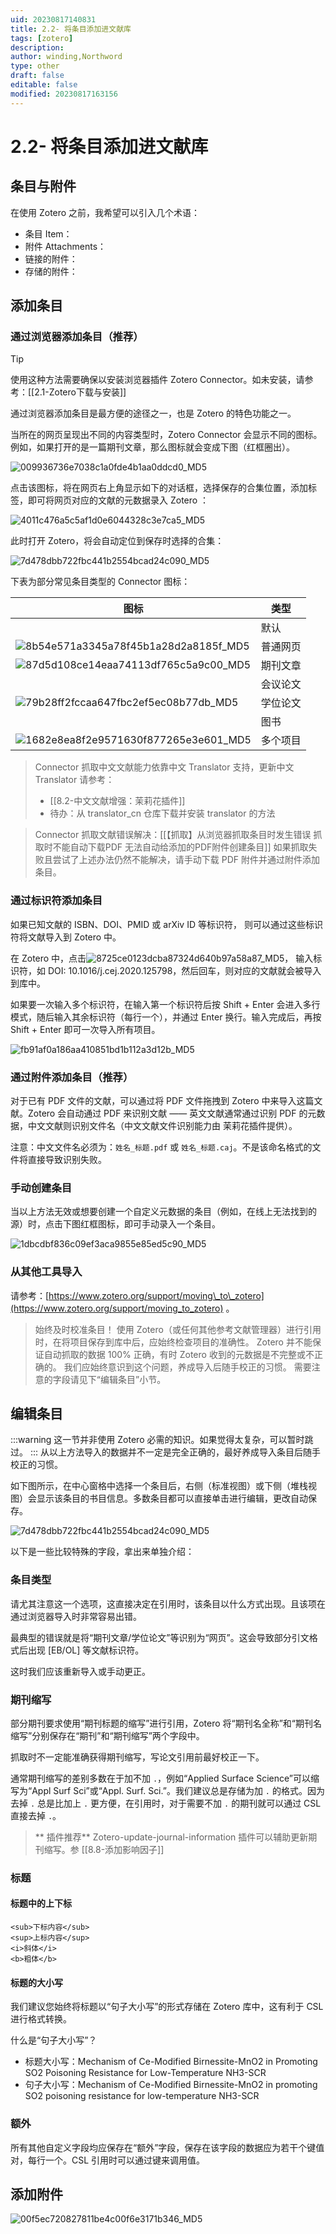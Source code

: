 ```yaml
---
uid: 20230817140831
title: 2.2- 将条目添加进文献库
tags: [zotero]
description: 
author: winding,Northword
type: other
draft: false
editable: false
modified: 20230817163156
---
```


# 2.2- 将条目添加进文献库

条目与附件
-----

在使用 Zotero 之前，我希望可以引入几个术语：

* 条目 Item：
* 附件 Attachments：
* 链接的附件：
* 存储的附件：

添加条目
----

### 通过浏览器添加条目（推荐）

> [!tip]
> 使用这种方法需要确保以安装浏览器插件 Zotero Connector。如未安装，请参考：[[2.1-Zotero下载与安装]]


通过浏览器添加条目是最方便的途径之一，也是 Zotero 的特色功能之一。

当所在的网页呈现出不同的内容类型时，Zotero Connector 会显示不同的图标。例如，如果打开的是一篇期刊文章，那么图标就会变成下图（红框圈出）。

![009936736e7038c1a0fde4b1aa0ddcd0_MD5](https://cdn.pkmer.cn/images/202308171631129.png!pkmer)

点击该图标，将在网页右上角显示如下的对话框，选择保存的合集位置，添加标签，即可将网页对应的文献的元数据录入 Zotero ：

![4011c476a5c5af1d0e6044328c3e7ca5_MD5](https://cdn.pkmer.cn/images/202308171631130.png!pkmer)

此时打开 Zotero，将会自动定位到保存时选择的合集：

![7d478dbb722fbc441b2554bcad24c090_MD5](https://cdn.pkmer.cn/images/202308171631131.png!pkmer)

下表为部分常见条目类型的 Connector 图标：

| 图标 | 类型 |
| --- | --- |
|  | 默认 |
| ![8b54e571a3345a78f45b1a28d2a8185f_MD5](https://cdn.pkmer.cn/images/202308171631132.png!pkmer)| 普通网页 |
| ![87d5d108ce14eaa74113df765c5a9c00_MD5](https://cdn.pkmer.cn/images/202308171631133.png!pkmer)| 期刊文章 |
|  | 会议论文 |
| ![79b28ff2fccaa647fbc2ef5ec08b77db_MD5](https://cdn.pkmer.cn/images/202308171631134.png!pkmer)| 学位论文 |
|  | 图书 |
| ![1682e8ea8f2e9571630f877265e3e601_MD5](https://cdn.pkmer.cn/images/202308171631135.png!pkmer)| 多个项目 |

> Connector 抓取中文文献能力依靠中文 Translator 支持，更新中文 Translator 请参考：
>
> * [[8.2-中文文献增强：茉莉花插件]]
> * 待办：从 translator\_cn 仓库下载并安装 translator 的方法

> Connector 抓取文献错误解决：[[【抓取】从浏览器抓取条目时发生错误 抓取时不能自动下载PDF 无法自动给添加的PDF附件创建条目]] 如果抓取失败且尝试了上述办法仍然不能解决，请手动下载 PDF 附件并通过附件添加条目。

### 通过标识符添加条目

如果已知文献的 ISBN、DOI、PMID 或 arXiv ID 等标识符， 则可以通过这些标识符将文献导入到 Zotero 中。

在 Zotero 中，点击![8725ce0123dcba87324d640b97a58a87_MD5](https://cdn.pkmer.cn/images/202308171631136.png!pkmer)， 输入标识符，如 DOI: 10.1016/j.cej.2020.125798，然后回车，则对应的文献就会被导入到库中。

如果要一次输入多个标识符，在输入第一个标识符后按 Shift + Enter 会进入多行模式，随后输入其余标识符（每行一个），并通过 Enter 换行。输入完成后，再按 Shift + Enter 即可一次导入所有项目。

![fb91af0a186aa410851bd1b112a3d12b_MD5](https://cdn.pkmer.cn/images/202308171631137.png!pkmer)

### 通过附件添加条目（推荐）

对于已有 PDF 文件的文献，可以通过将 PDF 文件拖拽到 Zotero 中来导入这篇文献。Zotero 会自动通过 PDF 来识别文献 —— 英文文献通常通过识别 PDF 的元数据，中文文献则识别文件名（中文文献文件识别能力由 茉莉花插件提供）。

注意：中文文件名必须为：`姓名_标题.pdf` 或 `姓名_标题.caj`。不是该命名格式的文件将直接导致识别失败。

### 手动创建条目

当以上方法无效或想要创建一个自定义元数据的条目（例如，在线上无法找到的源）时，点击下图红框图标，即可手动录入一个条目。

![1dbcdbf836c09ef3aca9855e85ed5c90_MD5](https://cdn.pkmer.cn/images/202308171631138.png!pkmer)

### 从其他工具导入

请参考：[https://www.zotero.org/support/moving\_to\_zotero](https://www.zotero.org/support/moving_to_zotero) 。

> 始终及时校准条目！ 使用 Zotero（或任何其他参考文献管理器）进行引用时，在将项目保存到库中后，应始终检查项目的准确性。 Zotero 并不能保证自动抓取的数据 100% 正确，有时 Zotero 收到的元数据是不完整或不正确的。 我们应始终意识到这个问题，养成导入后随手校正的习惯。 需要注意的字段请见下“编辑条目”小节。

编辑条目
----

:::warning 这一节并非使用 Zotero 必需的知识。如果觉得太复杂，可以暂时跳过。 ::: 从以上方法导入的数据并不一定是完全正确的，最好养成导入条目后随手校正的习惯。

如下图所示，在中心窗格中选择一个条目后，右侧（标准视图）或下侧（堆栈视图）会显示该条目的书目信息。多数条目都可以直接单击进行编辑，更改自动保存。

![7d478dbb722fbc441b2554bcad24c090_MD5](https://cdn.pkmer.cn/images/202308171631131.png!pkmer)

以下是一些比较特殊的字段，拿出来单独介绍：

### 条目类型

请尤其注意这一个选项，这直接决定在引用时，该条目以什么方式出现。且该项在通过浏览器导入时非常容易出错。

最典型的错误就是将“期刊文章/学位论文”等识别为“网页”。这会导致部分引文格式后出现 \[EB/OL\] 等文献标识符。

这时我们应该重新导入或手动更正。

### 期刊缩写

部分期刊要求使用“期刊标题的缩写”进行引用，Zotero 将“期刊名全称”和“期刊名缩写”分别保存在“期刊”和“期刊缩写”两个字段中。

抓取时不一定能准确获得期刊缩写，写论文引用前最好校正一下。

通常期刊缩写的差别多数在于加不加 `.`，例如“Applied Surface Science”可以缩写为“Appl Surf Sci”或“Appl. Surf. Sci.”。我们建议总是存储为加 `.` 的格式。因为去掉 `.` 总是比加上 `.` 更方便，在引用时，对于需要不加 `.` 的期刊就可以通过 CSL 直接去掉 `.`。

> \*\* 插件推荐\*\* Zotero-update-journal-information 插件可以辅助更新期刊缩写。参 [[8.8-添加影响因子]]

### 标题

#### 标题中的上下标

```
<sub>下标内容</sub>
<sup>上标内容</sup>
<i>斜体</i>
<b>粗体</b>

```

#### 标题的大小写

我们建议您始终将标题以“句子大小写”的形式存储在 Zotero 库中，这有利于 CSL 进行格式转换。

什么是“句子大小写”？

* 标题大小写：Mechanism of Ce-Modified Birnessite-MnO2 in Promoting SO2 Poisoning Resistance for Low-Temperature NH3\-SCR
* 句子大小写：Mechanism of Ce-Modified Birnessite-MnO2 in promoting SO2 poisoning resistance for low-temperature NH3\-SCR

### 额外

所有其他自定义字段均应保存在“额外”字段，保存在该字段的数据应为若干个键值对，每行一个。CSL 引用时可以通过键来调用值。

添加附件
----

![00f5ec720827811be4c00f6e3171b346_MD5](https://cdn.pkmer.cn/images/202308171631140.png!pkmer)
